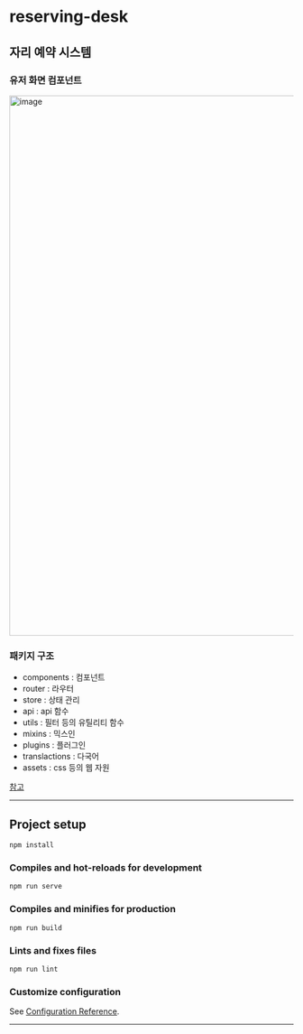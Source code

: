 # reserving-desk

## 자리 예약 시스템

### 유저 화면 컴포넌트

<img width="957" alt="image" src="https://user-images.githubusercontent.com/42582516/190890915-18132eda-05ef-4fa8-8631-832e19a9c78d.png">

### 패키지 구조

- components : 컴포넌트
- router : 라우터
- store : 상태 관리
- api : api 함수
- utils : 필터 등의 유틸리티 함수
- mixins : 믹스인
- plugins : 플러그인
- translactions : 다국어
- assets : css 등의 웹 자원

[참고](https://joshua1988.github.io/vue-camp/advanced/folder-structure.html#%E1%84%80%E1%85%B5%E1%84%82%E1%85%B3%E1%86%BC-%E1%84%87%E1%85%A7%E1%86%AF%E1%84%85%E1%85%A9-%E1%84%80%E1%85%AE%E1%84%87%E1%85%AE%E1%86%AB%E1%84%92%E1%85%A1%E1%86%AB-%E1%84%91%E1%85%A9%E1%86%AF%E1%84%83%E1%85%A5-%E1%84%80%E1%85%AE%E1%84%8C%E1%85%A9)

---

## Project setup
```
npm install
```

### Compiles and hot-reloads for development
```
npm run serve
```

### Compiles and minifies for production
```
npm run build
```

### Lints and fixes files
```
npm run lint
```

### Customize configuration
See [Configuration Reference](https://cli.vuejs.org/config/).

---